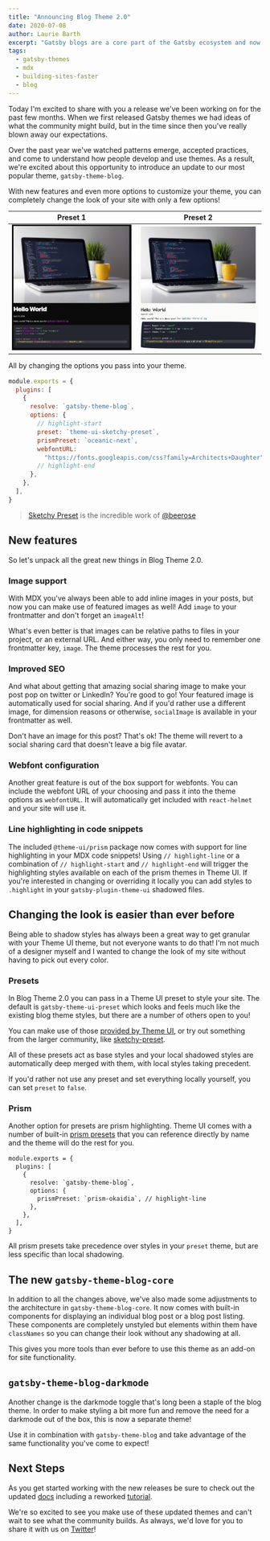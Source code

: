 ```yaml
---
title: "Announcing Blog Theme 2.0"
date: 2020-07-08
author: Laurie Barth
excerpt: "Gatsby blogs are a core part of the Gatsby ecosystem and now they're even easier to build out of the box. Introducing the new and improved Blog Theme version 2.0."
tags:
  - gatsby-themes
  - mdx
  - building-sites-faster
  - blog
---
```


Today I'm excited to share with you a release we've been working on for the past few months. When we first released Gatsby themes we had ideas of what the community might build, but in the time since then you've really blown away our expectations.

Over the past year we've watched patterns emerge, accepted practices, and come to understand how people develop and use themes. As a result, we're excited about this opportunity to introduce an update to our most popular theme, `gatsby-theme-blog`.

With new features and even more options to customize your theme, you can completely change the look of your site with only a few options!

|                        Preset 1                        |                           Preset 2                            |
| :----------------------------------------------------: | :-----------------------------------------------------------: |
| ![Blog page with dark theme styles](./dark-preset.png) | ![Blog page with sketchy preset styles](./sketchy-preset.png) |

All by changing the options you pass into your theme.

```javascript:title=gatsby-config.js
module.exports = {
  plugins: [
    {
      resolve: `gatsby-theme-blog`,
      options: {
        // highlight-start
        preset: `theme-ui-sketchy-preset`,
        prismPreset: `oceanic-next`,
        webfontURL:
          "https://fonts.googleapis.com/css?family=Architects+Daughter",
        // highlight-end
      },
    },
  ],
}
```

> [Sketchy Preset](https://github.com/beerose/theme-ui-sketchy) is the incredible work of [@beerose](https://github.com/beerose)

## New features

So let's unpack all the great new things in Blog Theme 2.0.

### Image support

With MDX you've always been able to add inline images in your posts, but now you can make use of featured images as well! Add `image` to your frontmatter and don't forget an `imageAlt`!

What's even better is that images can be relative paths to files in your project, or an external URL. And either way, you only need to remember one frontmatter key, `image`. The theme processes the rest for you.

### Improved SEO

And what about getting that amazing social sharing image to make your post pop on twitter or LinkedIn? You're good to go! Your featured image is automatically used for social sharing. And if you'd rather use a different image, for dimension reasons or otherwise, `socialImage` is available in your frontmatter as well.

Don't have an image for this post? That's ok! The theme will revert to a social sharing card that doesn't leave a big file avatar.

### Webfont configuration

Another great feature is out of the box support for webfonts. You can include the webfont URL of your choosing and pass it into the theme options as `webfontURL`. It will automatically get included with `react-helmet` and your site will use it.

### Line highlighting in code snippets

The included `@theme-ui/prism` package now comes with support for line highlighting in your MDX code snippets! Using `// highlight-line` or a combination of `// highlight-start` and `// highlight-end` will trigger the highlighting styles available on each of the prism themes in Theme UI. If you're interested in changing or overriding it locally you can add styles to `.highlight` in your `gatsby-plugin-theme-ui` shadowed files.

## Changing the look is easier than ever before

Being able to shadow styles has always been a great way to get granular with your Theme UI theme, but not everyone wants to do that! I'm not much of a designer myself and I wanted to change the look of my site without having to pick out every color.

### Presets

In Blog Theme 2.0 you can pass in a Theme UI preset to style your site. The default is `gatsby-theme-ui-preset` which looks and feels much like the existing blog theme styles, but there are a number of others open to you!

You can make use of those [provided by Theme UI](https://theme-ui.com/packages/presets), or try out something from the larger community, like [sketchy-preset](https://github.com/beerose/theme-ui-sketchy).

All of these presets act as base styles and your local shadowed styles are automatically deep merged with them, with local styles taking precedent.

If you'd rather not use any preset and set everything locally yourself, you can set `preset` to `false`.

### Prism

Another option for presets are prism highlighting. Theme UI comes with a number of built-in [prism presets](https://theme-ui.com/packages/prism#syntax-themes) that you can reference directly by name and the theme will do the rest for you.

```
module.exports = {
  plugins: [
    {
      resolve: `gatsby-theme-blog`,
      options: {
        prismPreset: `prism-okaidia`, // highlight-line
      },
    },
  ],
}
```

All prism presets take precedence over styles in your `preset` theme, but are less specific than local shadowing.

## The new `gatsby-theme-blog-core`

In addition to all the changes above, we've also made some adjustments to the architecture in `gatsby-theme-blog-core`. It now comes with built-in components for displaying an individual blog post or a blog post listing. These components are completely unstyled but elements within them have `classNames` so you can change their look without any shadowing at all.

This gives you more tools than ever before to use this theme as an add-on for site functionality.

## `gatsby-theme-blog-darkmode`

Another change is the darkmode toggle that's long been a staple of the blog theme. In order to make styling a bit more fun and remove the need for a darkmode out of the box, this is now a separate theme!

Use it in combination with `gatsby-theme-blog` and take advantage of the same functionality you've come to expect!

## Next Steps

As you get started working with the new releases be sure to check out the updated [docs](/docs/themes/shadowing/) including a reworked [tutorial](/tutorial/using-a-theme/).

We're so excited to see you make use of these updated themes and can't wait to see what the community builds. As always, we'd love for you to share it with us on [Twitter](https://twitter.com/GatsbyJS)!

